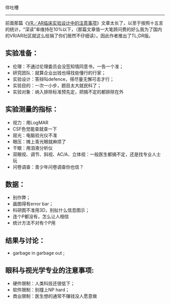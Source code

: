 <!--
.. title: VR／AR临床实验设计中的注意事项-太长不看版
.. slug: vr-ar-exp-tldr
.. date: 2018-2-28 15:15:00 UTC+08:00
.. tags: ophthalmology
.. category: ophthalmology
.. link:
.. description:
.. type: text
-->


伴吐槽

------

前面那篇《[VR／AR临床实验设计中的注意事项](../vr-ar-exp)》文章太长了，以至于按照十五言的统计，“深读”率维持在10%以下，（那篇文章值一大笔顾问费的好么我为了国内的VR/AR社区就这么给捐了你们居然不仔细读）。因此作者推出了TL;DR版。


## 实验准备：

* 伦理：不通过伦理委员会没签知情同意书，一告一个准；
* 研究团队：就算企业出钱也得找些懂行的行家；
* 实验设计：答辩叫defence，得尽量无懈可击才行；
* 实验目的：一次一小步，题目太大就民科了；
* 实验对象：纳入排除标准预先定，把搞不定的都排除在外

## 实验测量的指标：

* 视力：用LogMAR
* CSF色觉能查就查一下
* 屈光：电脑验光仪不准
* 眼压：摊上青光眼就麻烦了
* 干眼：用泪液分析仪
* 双眼视、调节、斜视、AC/A、立体视：一般医生都搞不定，还是找专业人士玩
* 问卷调查：青少年问卷调查你也信？

## 数据：

* 别作弊；
* 画图得有error bar；
* 科研图不准用3D，别扯什么信息图示；
* 连个P都没有，怎么让人相信
* 统计方法不对有个P用

## 结果与讨论：

* garbage in garbage out ;

## 眼科与视光学专业的注意事项:

* 硬件限制：人类科技还很低下；
* 软件限制：别撞上NP hard；
* 商业限制：医生想的通常不赚钱没人愿意做
